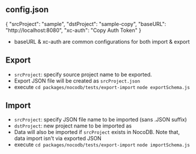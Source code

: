 ## config.json
{
    "srcProject": "sample",
    "dstProject": "sample-copy",
    "baseURL": "http://localhost:8080",
    "xc-auth": "Copy Auth Token"
}
- baseURL & xc-auth are common configurations for both import & export

## Export
- `srcProject`: specify source project name to be exported.
- Export JSON file will be created as `srcProject.json`
- execute 
 `cd packages/nocodb/tests/export-import`
 `node exportSchema.js`

## Import
- `srcProject`: specify JSON file name to be imported (sans .JSON suffix)
- `dstProject`: new project name to be imported as
- Data will also be imported if `srcProject` exists in NocoDB. Note that, data import isn't via exported JSON
- execute
  `cd packages/nocodb/tests/export-import`
  `node importSchema.js`
